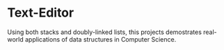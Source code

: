 # Text-Editor

Using both stacks and doubly-linked lists, this projects demostrates real-world applications of data structures in Computer Science.
